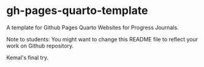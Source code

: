 # gh-pages-quarto-template

A template for Github Pages Quarto Websites for Progress Journals. 

Note to students: You might want to change this README file to reflect your work on Github repository.

Kemal's final try.